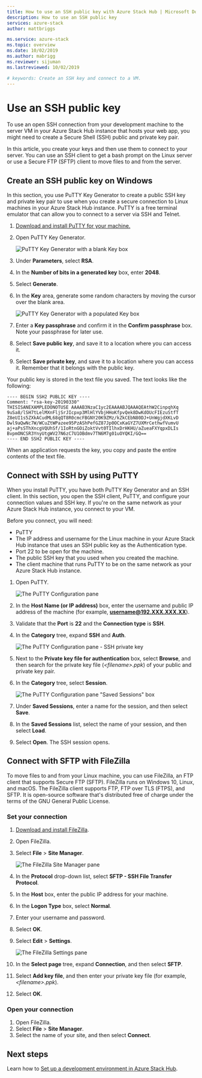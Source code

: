 ```yaml
---
title: How to use an SSH public key with Azure Stack Hub | Microsoft Docs
description: How to use an SSH public key
services: azure-stack
author: mattbriggs

ms.service: azure-stack
ms.topic: overview
ms.date: 10/02/2019
ms.author: mabrigg
ms.reviewer: sijuman
ms.lastreviewed: 10/02/2019

# keywords: Create an SSH key and connect to a VM.
---
```


# Use an SSH public key

To use an open SSH connection from your development machine to the server VM in your Azure Stack Hub instance that hosts your web app, you might need to create a Secure Shell (SSH) public and private key pair. 

In this article, you create your keys and then use them to connect to your server. You can use an SSH client to get a bash prompt on the Linux server or use a Secure FTP (SFTP) client to move files to and from the server.

## Create an SSH public key on Windows

In this section, you use PuTTY Key Generator to create a public SSH key and private key pair to use when you create a secure connection to Linux machines in your Azure Stack Hub instance. PuTTY is a free terminal emulator that can allow you to connect to a server via SSH and Telnet.

1. [Download and install PuTTY for your machine.](https://www.chiark.greenend.org.uk/~sgtatham/putty/latest.html)

1. Open PuTTY Key Generator.

    ![PuTTY Key Generator with a blank Key box](media/azure-stack-dev-start-howto-ssh-public-key/001-putty-key-gen-start.png)

1. Under **Parameters**, select **RSA**.

1. In the **Number of bits in a generated key** box, enter **2048**.  

1. Select **Generate**.

1. In the **Key** area, generate some random characters by moving the cursor over the blank area.

    ![PuTTY Key Generator with a populated Key box](media/azure-stack-dev-start-howto-ssh-public-key/002-putty-key-gen-result.png)

1. Enter a **Key passphrase** and confirm it in the **Confirm passphrase** box. Note your passphrase for later use.

1. Select **Save public key**, and save it to a location where you can access it.

1. Select **Save private key**, and save it to a location where you can access it. Remember that it belongs with the public key.

Your public key is stored in the text file you saved. The text looks like the following:

```text  
---- BEGIN SSH2 PUBLIC KEY ----
Comment: "rsa-key-20190330"
THISISANEXAMPLEDONOTUSE AAAAB3NzaC1yc2EAAAABJQAAAQEAthW2CinpqhXq
9uSa8/lSH7tLelMXnFljSrJIcpxp3MlHlYVbjHHoKfpvQek8DwKdOUcFIEzuStfT
Z8eUI1s5ZXkACudML68qQT8R0cmcFBGNY20K9ZMz/kZkCEbN80DJ+UnWgjdXKLvD
Dwl9aQwNc7W/WCuZtWPazee95PzAShPefGZ87Jp0OCxKaGYZ7UXMrCethwfVumvU
aj+aPsSThXncgVQUhSf/1IoRtnGOiZoktVvt0TIlhxDrHKHU/aZueaFXYqpxDLIs
BvpmONCSR3YnyUtgWV27N6zC7U1OBdmv7TN6M7g01uOYQKI/GQ==
---- END SSH2 PUBLIC KEY ----
```

When an application requests the key, you copy and paste the entire contents of the text file.

## Connect with SSH by using PuTTY

When you install PuTTY, you have both PuTTY Key Generator and an SSH client. In this section, you open the SSH client, PuTTY, and configure your connection values and SSH key. If you're on the same network as your Azure Stack Hub instance, you connect to your VM.

Before you connect, you will need:
- PuTTY
- The IP address and username for the Linux machine in your Azure Stack Hub instance that uses an SSH public key as the Authentication type.
- Port 22 to be open for the machine.
- The public SSH key that you used when you created the machine.
- The client machine that runs PuTTY to be on the same network as your Azure Stack Hub instance.

1. Open PuTTY.

    ![The PuTTY Configuration pane](media/azure-stack-dev-start-howto-ssh-public-key/002-putty-connect.png)

2. In the **Host Name (or IP address)** box, enter the username and public IP address of the machine (for example, **username@192.XXX.XXX.XX**). 
3. Validate that the **Port** is **22** and the **Connection type** is **SSH**.
4. In the **Category** tree, expand **SSH** and **Auth**.

    ![The PuTTY Configuration pane - SSH private key](media/azure-stack-dev-start-howto-ssh-public-key/002-putty-set-private-key.png)

5. Next to the **Private key file for authentication** box, select **Browse**, and then search for the private key file (*\<filename>.ppk*) of your public and private key pair.
6. In the **Category** tree, select **Session**.

    ![The PuTTY Configuration pane "Saved Sessions" box](media/azure-stack-dev-start-howto-ssh-public-key/003-puTTY-save-session.png)

7. Under **Saved Sessions**, enter a name for the session, and then select **Save**.
8. In the **Saved Sessions** list, select the name of your session, and then select **Load**.
9. Select **Open**. The SSH session opens.

## Connect with SFTP with FileZilla

To move files to and from your Linux machine, you can use FileZilla, an FTP client that supports Secure FTP (SFTP). FileZilla runs on Windows 10, Linux, and macOS. The FileZilla client supports FTP, FTP over TLS (FTPS), and SFTP. It is open-source software that's distributed free of charge under the terms of the GNU General Public License.

### Set your connection

1. [Download and install FileZilla](https://filezilla-project.org/download.php).
1. Open FileZilla.
1. Select **File** > **Site Manager**.

    ![The FileZilla Site Manager pane](media/azure-stack-dev-start-howto-ssh-public-key/005-filezilla-file-manager.png)

1. In the **Protocol** drop-down list, select **SFTP - SSH File Transfer Protocol**.
1. In the **Host** box, enter the public IP address for your machine.
1. In the **Logon Type** box, select **Normal**.
1. Enter your username and password.
1. Select **OK**.
1. Select **Edit** > **Settings**.

    ![The FileZilla Settings pane](media/azure-stack-dev-start-howto-ssh-public-key/006-filezilla-add-private-key.png)

1. In the **Select page** tree, expand **Connection**, and then select **SFTP**.
1. Select **Add key file**, and then enter your private key file (for example, *\<filename>.ppk*).
1. Select **OK**.

### Open your connection

1. Open FileZilla.
1. Select **File** > **Site Manager**.
1. Select the name of your site, and then select **Connect**.

## Next steps

Learn how to [Set up a development environment in Azure Stack Hub](azure-stack-dev-start.md).
